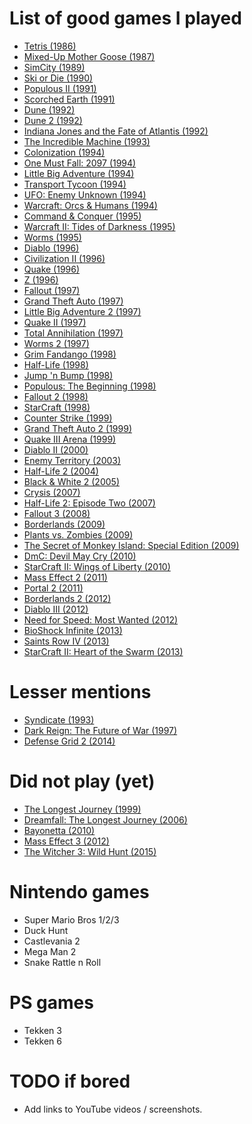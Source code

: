 # List of good games I played
 - [Tetris (1986)](https://en.wikipedia.org/wiki/Tetris)
 - [Mixed-Up Mother Goose (1987)](https://en.wikipedia.org/wiki/Mixed-Up_Mother_Goose)
 - [SimCity (1989)](https://en.wikipedia.org/wiki/SimCity_(1989_video_game))
 - [Ski or Die (1990)](https://en.wikipedia.org/wiki/Ski_or_Die)
 - [Populous II (1991)](https://en.wikipedia.org/wiki/Populous_II:_Trials_of_the_Olympian_Gods)
 - [Scorched Earth (1991)](https://en.wikipedia.org/wiki/Scorched_Earth_(video_game))
 - [Dune (1992)](https://en.wikipedia.org/wiki/Dune_(video_game))
 - [Dune 2 (1992)](https://en.wikipedia.org/wiki/Dune_II)
 - [Indiana Jones and the Fate of Atlantis (1992)](https://en.wikipedia.org/wiki/Indiana_Jones_and_the_Fate_of_Atlantis)
 - [The Incredible Machine (1993)](https://en.wikipedia.org/wiki/The_Incredible_Machine_(series)#The_Incredible_Machine)
 - [Colonization (1994)](https://en.wikipedia.org/wiki/Sid_Meier%27s_Colonization)
 - [One Must Fall: 2097 (1994)](https://en.wikipedia.org/wiki/One_Must_Fall:_2097)
 - [Little Big Adventure (1994)](https://en.wikipedia.org/wiki/Little_Big_Adventure)
 - [Transport Tycoon (1994)](https://en.wikipedia.org/wiki/Transport_Tycoon)
 - [UFO: Enemy Unknown (1994)](https://en.wikipedia.org/wiki/UFO:_Enemy_Unknown)
 - [Warcraft: Orcs & Humans (1994)](https://en.wikipedia.org/wiki/Warcraft:_Orcs_%26_Humans)
 - [Command & Conquer (1995)](https://en.wikipedia.org/wiki/Command_%26_Conquer_(1995_video_game))
 - [Warcraft II: Tides of Darkness (1995)](https://en.wikipedia.org/wiki/Warcraft_II:_Tides_of_Darkness)
 - [Worms (1995)](https://en.wikipedia.org/wiki/Worms_(1995_video_game))
 - [Diablo (1996)](https://en.wikipedia.org/wiki/Diablo_(video_game))
 - [Civilization II (1996)](https://en.wikipedia.org/wiki/Civilization_II)
 - [Quake (1996)](https://en.wikipedia.org/wiki/Quake_(video_game))
 - [Z (1996)](https://en.wikipedia.org/wiki/Z_(video_game))
 - [Fallout (1997)](https://en.wikipedia.org/wiki/Fallout_(video_game))
 - [Grand Theft Auto (1997)](https://en.wikipedia.org/wiki/Grand_Theft_Auto_(video_game))
 - [Little Big Adventure 2 (1997)](https://en.wikipedia.org/wiki/Little_Big_Adventure_2)
 - [Quake II (1997)](https://en.wikipedia.org/wiki/Quake_II)
 - [Total Annihilation (1997)](https://en.wikipedia.org/wiki/Total_Annihilation)
 - [Worms 2 (1997)](https://en.wikipedia.org/wiki/Worms_2)
 - [Grim Fandango (1998)](https://en.wikipedia.org/wiki/Grim_Fandango)
 - [Half-Life (1998)](https://en.wikipedia.org/wiki/Half-Life_(video_game))
 - [Jump 'n Bump (1998)](https://en.wikipedia.org/wiki/Jump_%27n_Bump)
 - [Populous: The Beginning (1998)](https://en.wikipedia.org/wiki/Populous:_The_Beginning)
 - [Fallout 2 (1998)](https://en.wikipedia.org/wiki/Fallout_2)
 - [StarCraft (1998)](https://en.wikipedia.org/wiki/StarCraft)
 - [Counter Strike (1999)](https://en.wikipedia.org/wiki/Counter-Strike)
 - [Grand Theft Auto 2 (1999)](https://en.wikipedia.org/wiki/Grand_Theft_Auto_2)
 - [Quake III Arena (1999)](https://en.wikipedia.org/wiki/Quake_III_Arena)
 - [Diablo II (2000)](https://en.wikipedia.org/wiki/Diablo_II)
 - [Enemy Territory (2003)](https://en.wikipedia.org/wiki/Wolfenstein:_Enemy_Territory)
 - [Half-Life 2 (2004)](https://en.wikipedia.org/wiki/Half-Life_2)
 - [Black & White 2 (2005)](https://en.wikipedia.org/wiki/Black_%26_White_2)
 - [Crysis (2007)](https://en.wikipedia.org/wiki/Crysis)
 - [Half-Life 2: Episode Two (2007)](https://en.wikipedia.org/wiki/Half-Life_2:_Episode_Two)
 - [Fallout 3 (2008)](https://en.wikipedia.org/wiki/Fallout_3)
 - [Borderlands (2009)](https://en.wikipedia.org/wiki/Borderlands_(video_game))
 - [Plants vs. Zombies (2009)](https://en.wikipedia.org/wiki/Plants_vs._Zombies)
 - [The Secret of Monkey Island: Special Edition (2009)](https://en.wikipedia.org/wiki/The_Secret_of_Monkey_Island)
 - [DmC: Devil May Cry (2010)](https://en.wikipedia.org/wiki/DmC:_Devil_May_Cry)
 - [StarCraft II: Wings of Liberty (2010)](https://en.wikipedia.org/wiki/StarCraft_II:_Wings_of_Liberty)
 - [Mass Effect 2 (2011)](https://en.wikipedia.org/wiki/Mass_Effect_2)
 - [Portal 2 (2011)](https://en.wikipedia.org/wiki/Portal_2)
 - [Borderlands 2 (2012)](https://en.wikipedia.org/wiki/Borderlands_2)
 - [Diablo III (2012)](https://en.wikipedia.org/wiki/Diablo_III)
 - [Need for Speed: Most Wanted (2012)](https://en.wikipedia.org/wiki/Need_for_Speed:_Most_Wanted_(2012_video_game))
 - [BioShock Infinite (2013)](https://en.wikipedia.org/wiki/BioShock_Infinite)
 - [Saints Row IV (2013)](https://en.wikipedia.org/wiki/Saints_Row_IV)
 - [StarCraft II: Heart of the Swarm (2013)](https://en.wikipedia.org/wiki/StarCraft_II:_Heart_of_the_Swarm)

# Lesser mentions
 - [Syndicate (1993)](https://en.wikipedia.org/wiki/Syndicate_(series))
 - [Dark Reign: The Future of War (1997)](https://en.wikipedia.org/wiki/Dark_Reign:_The_Future_of_War)
 - [Defense Grid 2 (2014)](https://en.wikipedia.org/wiki/Defense_Grid_2)

# Did not play (yet)
 - [The Longest Journey (1999)](https://en.wikipedia.org/wiki/The_Longest_Journey)
 - [Dreamfall: The Longest Journey (2006)](https://en.wikipedia.org/wiki/Dreamfall:_The_Longest_Journey)
 - [Bayonetta (2010)](https://en.wikipedia.org/wiki/Bayonetta)
 - [Mass Effect 3 (2012)](https://en.wikipedia.org/wiki/Mass_Effect_3)
 - [The Witcher 3: Wild Hunt (2015)](https://en.wikipedia.org/wiki/The_Witcher_3:_Wild_Hunt)

# Nintendo games
 - Super Mario Bros 1/2/3
 - Duck Hunt
 - Castlevania 2
 - Mega Man 2
 - Snake Rattle n Roll

# PS games
 - Tekken 3
 - Tekken 6

# TODO if bored
 - Add links to YouTube videos / screenshots.
